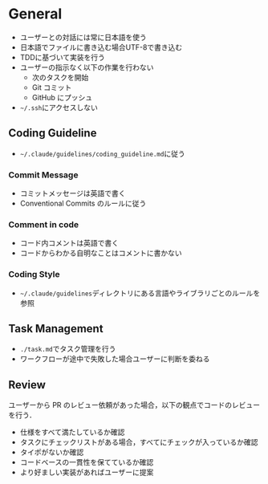 # General
- ユーザーとの対話には常に日本語を使う
- 日本語でファイルに書き込む場合UTF-8で書き込む
- TDDに基づいて実装を行う
- ユーザーの指示なく以下の作業を行わない
  - 次のタスクを開始
  - Git コミット
  - GitHub にプッシュ
- `~/.ssh`にアクセスしない

## Coding Guideline
- `~/.claude/guidelines/coding_guideline.md`に従う

### Commit Message
- コミットメッセージは英語で書く
- Conventional Commits のルールに従う

### Comment in code
- コード内コメントは英語で書く
- コードからわかる自明なことはコメントに書かない

### Coding Style
- `~/.claude/guidelines`ディレクトリにある言語やライブラリごとのルールを参照

## Task Management
- `./task.md`でタスク管理を行う
- ワークフローが途中で失敗した場合ユーザーに判断を委ねる

## Review
ユーザーから PR のレビュー依頼があった場合，以下の観点でコードのレビューを行う．
- 仕様をすべて満たしているか確認
- タスクにチェックリストがある場合，すべてにチェックが入っているか確認
- タイポがないか確認
- コードベースの一貫性を保てているか確認
- より好ましい実装があればユーザーに提案
